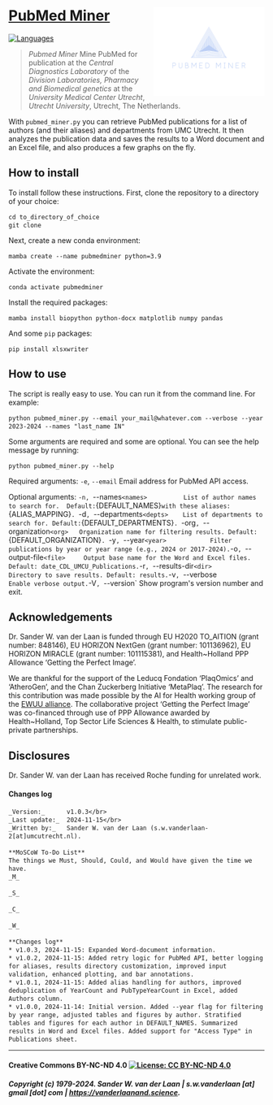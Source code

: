 # [PubMed Miner](https://github.com/swvanderlaan/PubMed_Miner) <img align="right" height="175" src=images/FullLogo_Transparent.png>
[![Languages](https://skillicons.dev/icons?i=py)](https://skillicons.dev)

> *Pubmed Miner* Mine PubMed for publication at the _Central Diagnostics Laboratory_ of the _Division Laboratories, Pharmacy and Biomedical genetics_ at the _University Medical Center Utrecht_, _Utrecht University_, Utrecht, The Netherlands.

With `pubmed_miner.py` you can retrieve PubMed publications for a list of authors (and their aliases) and departments from UMC Utrecht. It then analyzes the publication data and saves the results to a Word document and an Excel file, and also produces a few graphs on the fly.


## How to install

To install follow these instructions. First, clone the repository to a directory of your choice:

```
cd to_directory_of_choice
git clone 

```

Next, create a new conda environment:

```
mamba create --name pubmedminer python=3.9
```

Activate the environment:

```
conda activate pubmedminer
```

Install the required packages:

```
mamba install biopython python-docx matplotlib numpy pandas
```

And some `pip` packages:

```
pip install xlsxwriter
```

## How to use

The script is really easy to use. You can run it from the command line. For example:

```
python pubmed_miner.py --email your_mail@whatever.com --verbose --year 2023-2024 --names "last_name IN"
```

Some arguments are required and some are optional. You can see the help message by running:

```
python pubmed_miner.py --help
```

Required arguments:
    `-e`, `--email` <email-address>  Email address for PubMed API access.

Optional arguments:
    `-n, `--names` <names>          List of author names to search for. 
                                    Default: `{DEFAULT_NAMES}` with these aliases: `{ALIAS_MAPPING}`.
    `-d`, `--departments` <depts>    List of departments to search for. Default: `{DEFAULT_DEPARTMENTS}`.
    `-org`, `--organization` <org>   Organization name for filtering results. Default: `{DEFAULT_ORGANIZATION}`.
    `-y`, `--year` <year>            Filter publications by year or year range (e.g., 2024 or 2017-2024).
    `-o`, `--output-file` <file>     Output base name for the Word and Excel files. Default: date_CDL_UMCU_Publications.
    `-r`, `--results-dir` <dir>      Directory to save results. Default: results.
    `-v`, `--verbose`                Enable verbose output.
    `-V`, `--version`                Show program's version number and exit.

## Acknowledgements
Dr. Sander W. van der Laan is funded through EU H2020 TO_AITION (grant number: 848146), EU HORIZON NextGen (grant number: 101136962), EU HORIZON MIRACLE (grant number: 101115381), and Health~Holland PPP Allowance ‘Getting the Perfect Image’.

We are thankful for the support of the Leducq Fondation ‘PlaqOmics’ and ‘AtheroGen’, and the Chan Zuckerberg Initiative ‘MetaPlaq’. The research for this contribution was made possible by the AI for Health working group of the [EWUU alliance](https://aiforhealth.ewuu.nl/). The collaborative project ‘Getting the Perfect Image’ was co-financed through use of PPP Allowance awarded by Health~Holland, Top Sector Life Sciences & Health, to stimulate public-private partnerships.

## Disclosures
Dr. Sander W. van der Laan has received Roche funding for unrelated work.

#### Changes log
    
    _Version:_      v1.0.3</br>
    _Last update:_  2024-11-15</br>
    _Written by:_   Sander W. van der Laan (s.w.vanderlaan-2[at]umcutrecht.nl).
    
    **MoSCoW To-Do List**
    The things we Must, Should, Could, and Would have given the time we have.
    _M_

    _S_

    _C_

    _W_

    **Changes log**
    * v1.0.3, 2024-11-15: Expanded Word-document information.
    * v1.0.2, 2024-11-15: Added retry logic for PubMed API, better logging for aliases, results directory customization, improved input validation, enhanced plotting, and bar annotations.
    * v1.0.1, 2024-11-15: Added alias handling for authors, improved deduplication of YearCount and PubTypeYearCount in Excel, added Authors column.
    * v1.0.0, 2024-11-14: Initial version. Added --year flag for filtering by year range, adjusted tables and figures by author. Stratified tables and figures for each author in DEFAULT_NAMES. Summarized results in Word and Excel files. Added support for "Access Type" in Publications sheet.


--------------

#### Creative Commons BY-NC-ND 4.0 [![License: CC BY-NC-ND 4.0](https://img.shields.io/badge/License-CC%20BY--NC--ND%204.0-lightgrey.svg)](https://creativecommons.org/licenses/by-nc-nd/4.0/)
##### Copyright (c) 1979-2024. Sander W. van der Laan | s.w.vanderlaan [at] gmail [dot] com | https://vanderlaanand.science.
